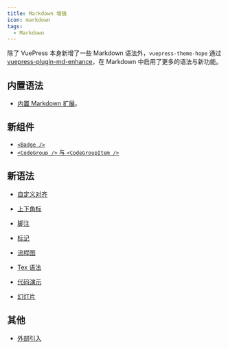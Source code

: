 ```yaml
---
title: Markdown 增强
icon: markdown
tags:
  - Markdown
---
```


除了 VuePress 本身新增了一些 Markdown 语法外，`vuepress-theme-hope` 通过 [vuepress-plugin-md-enhance](https://vuepress-theme-hope.github.io/md-enhance)，在 Markdown 中启用了更多的语法与新功能。

<!-- more -->

## 内置语法

- [内置 Markdown 扩展](../../basic/vuepress/markdown.md)。

## 新组件

- [`<Badge />`](components.md#badge)
- [`<CodeGroup />` 与 `<CodeGroupItem />`](components.md#codegroup-codegroupitem)

## 新语法

- [自定义对齐](align.md)

- [上下角标](sup-sub.md)

- [脚注](footnote.md)

- [标记](mark.md)

- [流程图](flowchart.md)

- [Tex 语法](tex.md)

- [代码演示](demo.md)

- [幻灯片](presentation.md)

## 其他

- [外部引入](external.md)
